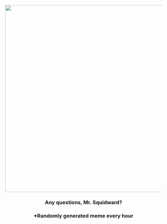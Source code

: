 <p align="center">
        <img src="https://i.redd.it/af1pagodkh591.jpg" width="600" height="600">
        </p>
        <h3 align="center">Any questions, Mr. Squidward?</h3>
        <h3 align="center">*Randomly generated meme every hour</h3>
    